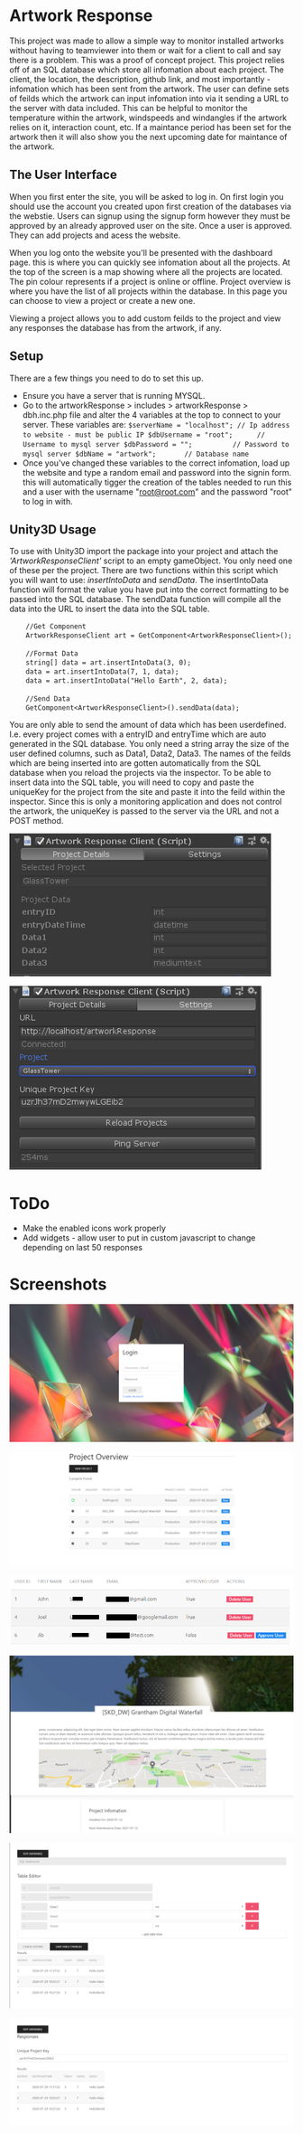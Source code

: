 # Artwork Response

This project was made to allow a simple way to monitor installed artworks without having to teamviewer into them or wait for a client to call and say there is a problem. This was a proof of concept project.
This project relies off of an SQL database which store all infomation about each project. The client, the location, the description, github link, and most importantly - infomation which has been sent from the artwork. The user can define sets of feilds which the artwork can input infomation into via it sending a URL to the server with data included. This can be helpful to monitor the temperature within the artwork, windspeeds and windangles if the artwork relies on it, interaction count, etc.
If a maintance period has been set for the artwork then it will also show you the next upcoming date for maintance of the artwork.

## The User Interface

When you first enter the site, you will be asked to log in. On first login you should use the account you created upon first creation of the databases via the webstie. Users can signup using the signup form however they must be approved by an already approved user on the site. Once a user is approved. They can add projects and acess the website.

When you log onto the website you'll be presented with the dashboard page. this is where you can quickly see infomation about all the projects. At the top of the screen is a map showing where all the projects are located. The pin colour represents if a project is online or offline.
Project overview is where you have the list of all projects within the database. In this page you can choose to view a project or create a new one.

Viewing a project allows you to add custom feilds to the project and view any responses the database has from the artwork, if any.

## Setup

There are a few things you need to do to set this up.
* Ensure you have a server that is running MYSQL.
* Go to the artworkResponse > includes > artworkResponse > dbh.inc.php file and alter the 4 variables at the top to connect to your server. These variables are:
``
    $serverName = "localhost"; // Ip address to website - must be public IP
    $dbUsername = "root";      // Username to mysql server
    $dbPassword = "";          // Password to mysql server
    $dbName = "artwork";       // Database name
``
* Once you've changed these variables to the correct infomation, load up the website and type a random email and password into the signin form. this will automatically tigger the creation of the tables needed to run this and a user with the username "root@root.com" and the password "root" to log in with.

## Unity3D Usage
To use with Unity3D import the package into your project and attach the *'ArtworkResponseClient'* script to an empty gameObject. You only need one of these per the project.
There are two functions within this script which you will want to use: *insertIntoData* and *sendData*. The insertIntoData function will format the value you have put into the correct formatting to be passed into the SQL database. The sendData function will compile all the data into the URL to insert the data into the SQL table.

        //Get Component
        ArtworkResponseClient art = GetComponent<ArtworkResponseClient>();
        
        //Format Data
        string[] data = art.insertIntoData(3, 0);
        data = art.insertIntoData(7, 1, data);
        data = art.insertIntoData("Hello Earth", 2, data);
        
        //Send Data
        GetComponent<ArtworkResponseClient>().sendData(data);    

You are only able to send the amount of data which has been userdefined. I.e. every project comes with a entryID and entryTime which are auto generated in the SQL database. You only need a string array the size of the user defined columns, such as Data1, Data2, Data3. The names of the feilds which are being inserted into are gotten automatically from the SQL database when you reload the projects via the inspector. 
To be able to insert data into the SQL table, you will need to copy and paste the uniqueKey for the project from the site and paste it into the feild within the inspector. Since this is only a monitoring application and does not control the artwork, the uniqueKey is passed to the server via the URL and not a POST method.  

![Unity Details](ReadMe_Assets/unity_details.PNG)

![Unity Settings](ReadMe_Assets/unity_settings.PNG)


# ToDo
* Make the enabled icons work properly
* Add widgets - allow user to put in custom javascript to change depending on last 50 responses

# Screenshots

![](ReadMe_Assets/loginscreen.PNG)
  
![](ReadMe_Assets/response_projectoverview.png)
  
![](ReadMe_Assets/response_users.png)
  
![](ReadMe_Assets/response_projectview1.png)
  
![](ReadMe_Assets/response_projectview2.png)
  
![](ReadMe_Assets/response_projectview3.png)  
